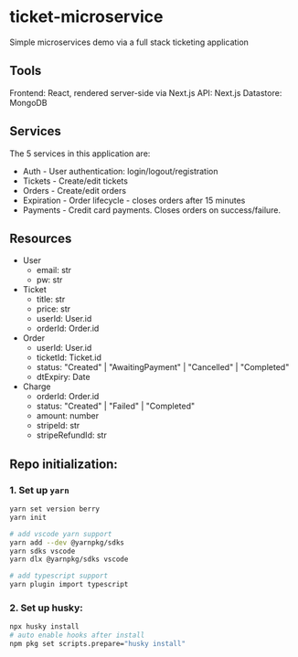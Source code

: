 # ticket-microservice

Simple microservices demo via a full stack ticketing application

## Tools

Frontend: React, rendered server-side via Next.js
API: Next.js
Datastore: MongoDB

## Services

The 5 services in this application are:

- Auth - User authentication: login/logout/registration
- Tickets - Create/edit tickets
- Orders - Create/edit orders
- Expiration - Order lifecycle - closes orders after 15 minutes
- Payments - Credit card payments. Closes orders on success/failure.

## Resources

- User
  - email: str
  - pw: str
- Ticket
  - title: str
  - price: str
  - userId: User.id
  - orderId: Order.id
- Order
  - userId: User.id
  - ticketId: Ticket.id
  - status: "Created" | "AwaitingPayment" | "Cancelled" | "Completed"
  - dtExpiry: Date
- Charge
  - orderId: Order.id
  - status: "Created" | "Failed" | "Completed"
  - amount: number
  - stripeId: str
  - stripeRefundId: str

## Repo initialization:

### 1. Set up `yarn`

```sh
yarn set version berry
yarn init

# add vscode yarn support
yarn add --dev @yarnpkg/sdks
yarn sdks vscode
yarn dlx @yarnpkg/sdks vscode

# add typescript support
yarn plugin import typescript
```

### 2. Set up husky:

```sh
npx husky install
# auto enable hooks after install
npm pkg set scripts.prepare="husky install"
```
